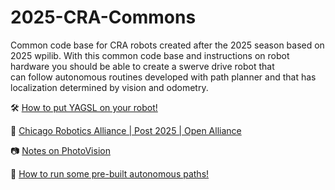 # 2025-CRA-Commons
Common code base for CRA robots created after the 2025 season based on 2025 wpilib. With this common 
code base and instructions on robot hardware you should be able to create a swerve drive robot that\
can follow autonomous routines developed with path planner and that has localization determined by 
vision and odometry.

🛠️ [How to put YAGSL on your robot!](https://github.com/Chicago-Robotics-Alliance/documentation/blob/main/2025_YAGSL.md)

🔗 [Chicago Robotics Alliance | Post 2025 | Open Alliance](https://www.chiefdelphi.com/t/chicago-robotics-alliance-post-2025-open-alliance/503770)

📷 [Notes on PhotoVision](https://docs.google.com/document/d/1cDszW4L4ovUtGF3Wdk5iWv_CuAd3GfeWV83lmBKgJjw/edit?usp=sharing)

🤖 [How to run some pre-built autonomous paths!](https://github.com/Chicago-Robotics-Alliance/documentation/blob/main/2025_PathPlanner.md)
